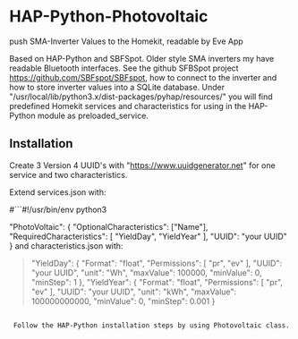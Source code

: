 # HAP-Python-Photovoltaic
push SMA-Inverter Values to the Homekit, readable by Eve App

Based on HAP-Python and SBFSpot.
Older style SMA inverters my have readable Bluetooth interfaces. See the github SFBSpot project <https://github.com/SBFspot/SBFspot>, how to connect to the inverter and how to store inverter values into a SQLite database.
Under "/usr/local/lib/python3.x/dist-packages/pyhap/resources/" you will find predefined Homekit services and characteristics for using in the HAP-Python module as preloaded_service.

## Installation

Create 3 Version 4 UUID's with "https://www.uuidgenerator.net" for one service and two characteristics. 

Extend services.json with:

#```#!/usr/bin/env python3

"PhotoVoltaic": {
"OptionalCharacteristics":
["Name"],
"RequiredCharacteristics": [
"YieldDay",
"YieldYear"
],
"UUID": "your UUID"
 }
 and characteristics.json with:
 <br>
> "YieldDay": {
      "Format": "float",
      "Permissions": [
         "pr",
         "ev"
      ],
      "UUID": "your UUID",
      "unit": "Wh",
          "maxValue": 100000,
          "minValue": 0,
          "minStep": 1
   },
   "YieldYear": {
      "Format": "float",
      "Permissions": [
         "pr",
         "ev"
      ],
      "UUID": "your UUID",
      "unit": "kWh",
      "maxValue": 100000000000,
      "minValue": 0,
      "minStep": 0.001
   }
```
 
 Follow the HAP-Python installation steps by using Photovoltaic class.
 

